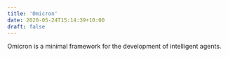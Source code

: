 ```yaml
---
title: 'Omicron'
date: 2020-05-24T15:14:39+10:00
draft: false
---
```


Omicron is a minimal framework for the development of intelligent agents. 